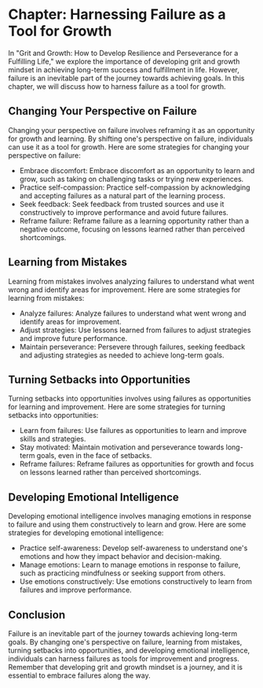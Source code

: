 Chapter: Harnessing Failure as a Tool for Growth
================================================

In "Grit and Growth: How to Develop Resilience and Perseverance for a Fulfilling Life," we explore the importance of developing grit and growth mindset in achieving long-term success and fulfillment in life. However, failure is an inevitable part of the journey towards achieving goals. In this chapter, we will discuss how to harness failure as a tool for growth.

Changing Your Perspective on Failure
------------------------------------

Changing your perspective on failure involves reframing it as an opportunity for growth and learning. By shifting one's perspective on failure, individuals can use it as a tool for growth. Here are some strategies for changing your perspective on failure:

* Embrace discomfort: Embrace discomfort as an opportunity to learn and grow, such as taking on challenging tasks or trying new experiences.
* Practice self-compassion: Practice self-compassion by acknowledging and accepting failures as a natural part of the learning process.
* Seek feedback: Seek feedback from trusted sources and use it constructively to improve performance and avoid future failures.
* Reframe failure: Reframe failure as a learning opportunity rather than a negative outcome, focusing on lessons learned rather than perceived shortcomings.

Learning from Mistakes
----------------------

Learning from mistakes involves analyzing failures to understand what went wrong and identify areas for improvement. Here are some strategies for learning from mistakes:

* Analyze failures: Analyze failures to understand what went wrong and identify areas for improvement.
* Adjust strategies: Use lessons learned from failures to adjust strategies and improve future performance.
* Maintain perseverance: Persevere through failures, seeking feedback and adjusting strategies as needed to achieve long-term goals.

Turning Setbacks into Opportunities
-----------------------------------

Turning setbacks into opportunities involves using failures as opportunities for learning and improvement. Here are some strategies for turning setbacks into opportunities:

* Learn from failures: Use failures as opportunities to learn and improve skills and strategies.
* Stay motivated: Maintain motivation and perseverance towards long-term goals, even in the face of setbacks.
* Reframe failures: Reframe failures as opportunities for growth and focus on lessons learned rather than perceived shortcomings.

Developing Emotional Intelligence
---------------------------------

Developing emotional intelligence involves managing emotions in response to failure and using them constructively to learn and grow. Here are some strategies for developing emotional intelligence:

* Practice self-awareness: Develop self-awareness to understand one's emotions and how they impact behavior and decision-making.
* Manage emotions: Learn to manage emotions in response to failure, such as practicing mindfulness or seeking support from others.
* Use emotions constructively: Use emotions constructively to learn from failures and improve performance.

Conclusion
----------

Failure is an inevitable part of the journey towards achieving long-term goals. By changing one's perspective on failure, learning from mistakes, turning setbacks into opportunities, and developing emotional intelligence, individuals can harness failures as tools for improvement and progress. Remember that developing grit and growth mindset is a journey, and it is essential to embrace failures along the way.
